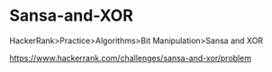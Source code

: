 
# Sansa-and-XOR

HackerRank>Practice>Algorithms>Bit Manipulation>Sansa and XOR

https://www.hackerrank.com/challenges/sansa-and-xor/problem
